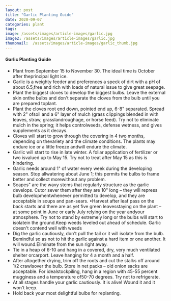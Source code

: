 ```yaml
---
layout: post
title: "Garlic Planting Guide"
date: 2020-09-07
categories: plant
tags:
image: /assets/images/article-images/garlic.jpg
image2: /assets/images/article-images/garlic.jpg
thumbnail:  /assets/images/article-images/garlic_thumb.jpg
---
```

<h4>Garlic Planting Guide</h4>
<p>
<ul>
<li>Plant from September 15 to November 30. The ideal time is October after theprincipal light ice. </li>
<li>Garlic is a weighty feeder and preferences a speck of dirt with a pH of about 6.5,free and rich with loads of natural issue to give great seepage.</li>
<li>Plant the biggest cloves to develop the biggest bulbs. Leave the external skin onthe bulbs and don't separate the cloves from the bulb until you are prepared toplant. </li>
<li>Plant the cloves root end down, pointed end up, 6-8" separated. Spread with 2" ofsoil and a 6" layer of mulch (grass clippings blended in with leaves, straw, grasslandroughage, or horse feed). Try not to eliminate mulch in the spring; it helps controlweeds, defense wetness, and gives supplements as it decays.</li>
<li>Cloves will start to grow through the covering in 4 two months, depending on thevariety and the climate conditions. The plants may endure ice or a little freeze andwill endure the climate. </li>
<li>Garlic will start to rise in late winter. A foliar application of fertilizer or two isvalued up to May 15. Try not to treat after May 15 as this is hindering. </li>
<li>Garlic needs around 1" of water every week during the developing season. Stop allwatering about June 1; this permits the bulbs to frame better and collect morewithout any problem. </li>
<li>Scapes" are the wavy stems that regularly structure as the garlic develops. Cutor sever them after they are 10" long – they will repress bulb developmentwhenever permitted to develop, and they are acceptable in soups and pan-sears. •Harvest after leaf pass on the back starts and there are as yet five green leavesstaying on the plant – at some point in June or early July relying on the year andyour atmosphere. Try not to stand by extremely long or the bulbs will start to isolatein the ground.Keep weeds leveled out ahead of schedule. Garlic doesn't contend well with weeds</li>
<li>Dig the garlic cautiously, don't pull the tail or it will isolate from the bulb. Bemindful so as not to hit the garlic against a hard item or one another. It will wound.Eliminate from the sun right away. </li>
<li>Tie in a heap of 6-10 and hang in a covered, dry, very much ventilated shelter orcarport. Leave hanging for 4 a month and a half.</li>
<li>After altogether drying, trim off the roots and cut the stalks off around 1/2 crawlsover the bulb. Store in net packs – old onion sacks are acceptable. For idealstockpiling, hang in a region with 45-55 percent mugginess and a temperature of50-70 degrees. Try not to refrigerate.</li>
<li>At all stages handle your garlic cautiously. It is alive! Wound it and it won't keep. </li>
<li>Hold back your most delightful bulbs for replanting.</li>
</ul>
</p>